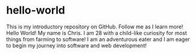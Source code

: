 # hello-world
This is my introductory repository on GitHub. Follow me as I learn more!
Hello World! My name is Chris. I am 28 with a child-like curiosity for most things from farming to software! I am an adventurous eater and I am eager to begin my journey into software and web development!
